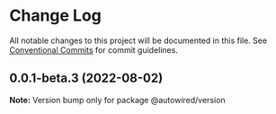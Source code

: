 # Change Log

All notable changes to this project will be documented in this file.
See [Conventional Commits](https://conventionalcommits.org) for commit guidelines.

## 0.0.1-beta.3 (2022-08-02)

**Note:** Version bump only for package @autowired/version
